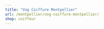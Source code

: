 ```yaml
---
title: "Vog Coiffure Montpellier"
url: /montpellier/vog-coiffure-montpellier/
shop: coiffeur
---
```

